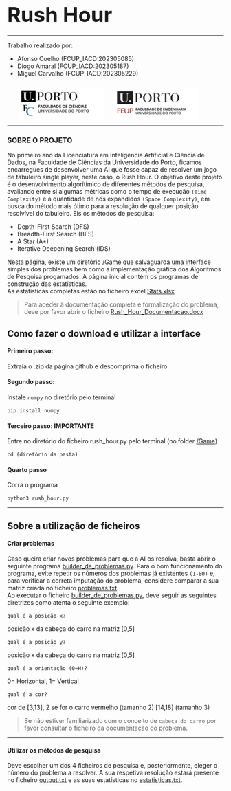 # <font size="80">Rush Hour</font>
*******
Trabalho realizado por:

* Afonso Coelho (FCUP_IACD:202305085)
* Diogo Amaral (FCUP_IACD:202305187) 
* Miguel Carvalho (FCUP_IACD:202305229)
<div style="padding: 10px;padding-left:5%">
<img src="fotos_md/Cienciasporto.png" style="float:left; height:75px;width:200px">
<img src="fotos_md/Feuporto.png" style="float:left ; height:75px; padding-left:20px;width:200px">
</div>

<div style="clear:both;"></div>

******
### SOBRE O PROJETO 
No primeiro ano da Licenciatura em Inteligência Artificial e Ciência de Dados, na Faculdade de Ciências da Universidade do Porto, ficamos encarregues de desenvolver uma AI que fosse capaz de resolver um jogo de tabuleiro single player, neste caso, o Rush Hour. O objetivo deste projeto é o desenvolvimento algorítimico de diferentes métodos de pesquisa, avaliando entre si algumas métricas como o tempo de execução `(Time Complexity)` e a quantidade de nós expandidos `(Space Complexity)`, em busca do método mais ótimo para a resolução de qualquer posição resolvível do tabuleiro. Eis os métodos de pesquisa:<br>

* Depth-First Search (DFS)
* Breadth-First Search (BFS)
* A Star (A*)
* Iterative Deepening Search (IDS)


Nesta página, existe um diretório [/Game](/Game) que salvaguarda uma interface simples dos problemas bem como a implementação gráfica dos Algoritmos de Pesquisa progamados. A página inicial contém os programas de construção das estatísticas. <br>As estatísticas completas estão no ficheiro excel [Stats.xlsx](Stats.xlsx)

>Para aceder à documentação completa e formalização do problema, deve por favor abrir o ficheiro [Rush_Hour_Documentacao.docx](Rush_Hour_Documentacao.docx)


## Como fazer o download e utilizar a interface  
#### Primeiro passo:
Extraia o .zip da página github e descomprima o ficheiro
#### Segundo passo: 
Instale `numpy` no diretório pelo terminal 
```
pip install numpy
```
#### Terceiro passo: **IMPORTANTE** 
Entre no diretório do ficheiro rush_hour.py pelo terminal (no folder [/Game](/Game)) 
```
cd (diretório da pasta)
```
#### Quarto passo 
Corra o programa 
```
python3 rush_hour.py
```
*****

## Sobre a utilização de ficheiros

#### Criar problemas 
Caso queira criar novos problemas para que a AI os resolva, basta abrir o seguinte programa [builder_de_problemas.py](builder_de_problemas.py). Para o bom funcionamento do programa, evite repetir os números dos problemas já existentes `(1-80)` e, para verificar a correta imputação do problema, considere comparar a sua matriz criada no ficheiro [problemas.txt](problemas.txt).<br>Ao executar o ficheiro [builder_de_problemas.py](builder_de_problemas.py), deve seguir as seguintes diretrizes como atenta o seguinte exemplo:


``` 
qual é a posição x? 
```
 posição x da cabeça do carro na matriz [0,5]
```
qual é a posição y?
``` 
posição x da cabeça do carro na matriz [0,5]
```
qual é a orientação (0=H)?
```
0= Horizontal, 1= Vertical
```
qual é a cor?
```
cor de [3,13], 2 se for o carro vermelho (tamanho 2) [14,18] (tamanho 3)

>Se não estiver familiarizado com o conceito de `cabeça do carro` por favor consultar o ficheiro da documentação do problema.
 
******

#### Utilizar os métodos de pesquisa 
Deve escolher um dos 4 ficheiros de pesquisa e, posteriormente, eleger o número do problema a resolver. A sua respetiva resolução estará presente no ficheiro [output.txt](output.txt) e as suas estatísticas no [estatisticas.txt](estatisticas.txt).
